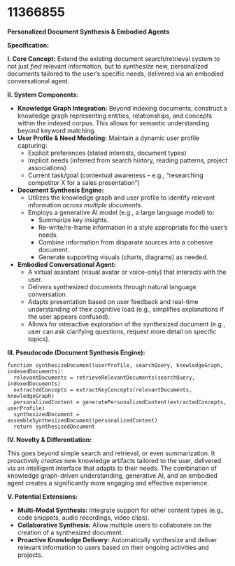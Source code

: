 # 11366855

**Personalized Document Synthesis & Embodied Agents**

**Specification:**

**I. Core Concept:** Extend the existing document search/retrieval system to not just *find* relevant information, but to *synthesize* new, personalized documents tailored to the user’s specific needs, delivered via an embodied conversational agent.

**II. System Components:**

*   **Knowledge Graph Integration:** Beyond indexing documents, construct a knowledge graph representing entities, relationships, and concepts within the indexed corpus. This allows for semantic understanding beyond keyword matching.
*   **User Profile & Need Modeling:** Maintain a dynamic user profile capturing:
    *   Explicit preferences (stated interests, document types)
    *   Implicit needs (inferred from search history, reading patterns, project associations)
    *   Current task/goal (contextual awareness – e.g., “researching competitor X for a sales presentation”)
*   **Document Synthesis Engine:**
    *   Utilizes the knowledge graph and user profile to identify relevant information *across multiple documents*.
    *   Employs a generative AI model (e.g., a large language model) to:
        *   Summarize key insights.
        *   Re-write/re-frame information in a style appropriate for the user’s needs.
        *   Combine information from disparate sources into a cohesive document.
        *   Generate supporting visuals (charts, diagrams) as needed.
*   **Embodied Conversational Agent:**
    *   A virtual assistant (visual avatar or voice-only) that interacts with the user.
    *   Delivers synthesized documents through natural language conversation.
    *   Adapts presentation based on user feedback and real-time understanding of their cognitive load (e.g., simplifies explanations if the user appears confused).
    *   Allows for interactive exploration of the synthesized document (e.g., user can ask clarifying questions, request more detail on specific topics).

**III. Pseudocode (Document Synthesis Engine):**

```
function synthesizeDocument(userProfile, searchQuery, knowledgeGraph, indexedDocuments):
  relevantDocuments = retrieveRelevantDocuments(searchQuery, indexedDocuments)
  extractedConcepts = extractKeyConcepts(relevantDocuments, knowledgeGraph)
  personalizedContent = generatePersonalizedContent(extractedConcepts, userProfile)
  synthesizedDocument = assembleSynthesizedDocument(personalizedContent)
  return synthesizedDocument
```

**IV. Novelty & Differentiation:**

This goes beyond simple search and retrieval, or even summarization. It proactively *creates* new knowledge artifacts tailored to the user, delivered via an intelligent interface that adapts to their needs.  The combination of knowledge graph-driven understanding, generative AI, and an embodied agent creates a significantly more engaging and effective experience.

**V. Potential Extensions:**

*   **Multi-Modal Synthesis:**  Integrate support for other content types (e.g., code snippets, audio recordings, video clips).
*   **Collaborative Synthesis:**  Allow multiple users to collaborate on the creation of a synthesized document.
*   **Proactive Knowledge Delivery:**  Automatically synthesize and deliver relevant information to users based on their ongoing activities and projects.